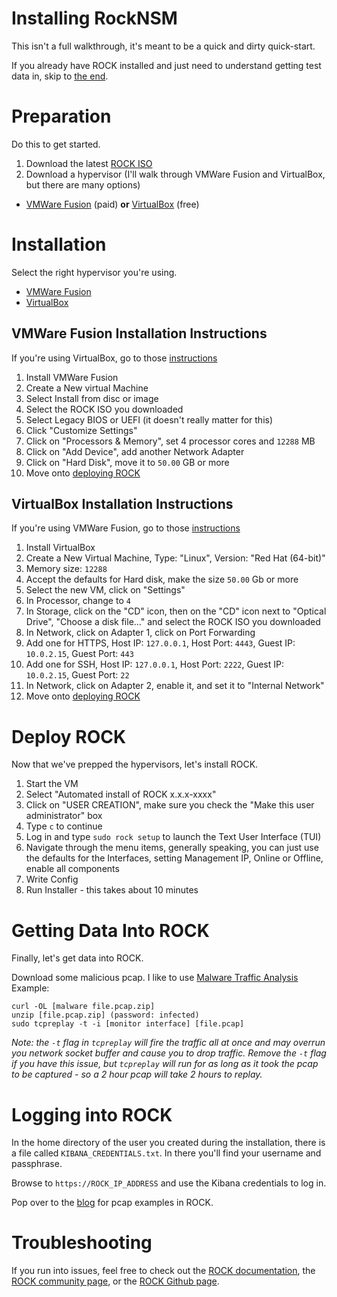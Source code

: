# Installing RockNSM
This isn't a full walkthrough, it's meant to be a quick and dirty quick-start.

If you already have ROCK installed and just need to understand getting test data in, skip to [the end](https://github.com/huntops-blue/huntops-blue.github.io/blob/master/rock-install.md#getting-data-into-rock).

# Preparation
Do this to get started.
1. Download the latest [ROCK ISO](https://download.rocknsm.io/isos/stable/)
1. Download a hypervisor (I'll walk through VMWare Fusion and VirtualBox, but there are many options)
 - [VMWare Fusion](https://www.vmware.com/products/fusion/fusion-evaluation.html) (paid) **or** [VirtualBox](https://www.virtualbox.org/wiki/Downloads) (free)

# Installation
Select the right hypervisor you're using.

- [VMWare Fusion](https://github.com/huntops-blue/huntops-blue.github.io/blob/master/rock-install.md#vmware-fusion-installation-instructions)
- [VirtualBox](https://github.com/huntops-blue/huntops-blue.github.io/blob/master/rock-install.md#virtualbox-installation-instructions)

## VMWare Fusion Installation Instructions
If you're using VirtualBox, go to those [instructions](https://github.com/huntops-blue/huntops-blue.github.io/blob/master/rock-install.md#virtualbox-installation-instructions)

1. Install VMWare Fusion
1. Create a New virtual Machine
1. Select Install from disc or image
1. Select the ROCK ISO you downloaded
1. Select Legacy BIOS or UEFI (it doesn't really matter for this)
1. Click "Customize Settings"
1. Click on "Processors & Memory", set 4 processor cores and `12288` MB
1. Click on "Add Device", add another Network Adapter
1. Click on "Hard Disk", move it to `50.00` GB or more
1. Move onto [deploying ROCK](https://github.com/huntops-blue/huntops-blue.github.io/blob/master/rock-install.md#deploy-rock)

## VirtualBox Installation Instructions
If you're using VMWare Fusion, go to those [instructions](https://github.com/huntops-blue/huntops-blue.github.io/blob/master/rock-install.md#vmware-fusion-installation-instructions)

1. Install VirtualBox
1. Create a New Virtual Machine, Type: "Linux", Version: "Red Hat (64-bit)"
1. Memory size: `12288`
1. Accept the defaults for Hard disk, make the size `50.00` Gb or more
1. Select the new VM, click on "Settings"
1. In Processor, change to `4`
1. In Storage, click on the "CD" icon, then on the "CD" icon next to "Optical Drive", "Choose a disk file..." and select the ROCK ISO you downloaded
1. In Network, click on Adapter 1, click on Port Forwarding
1. Add one for HTTPS, Host IP: `127.0.0.1`, Host Port: `4443`, Guest IP: `10.0.2.15`, Guest Port: `443`
1. Add one for SSH, Host IP: `127.0.0.1`, Host Port: `2222`, Guest IP: `10.0.2.15`, Guest Port: `22`
1. In Network, click on Adapter 2, enable it, and set it to "Internal Network"
1. Move onto [deploying ROCK](https://github.com/huntops-blue/huntops-blue.github.io/blob/master/rock-install.md#deploy-rock)

# Deploy ROCK
Now that we've prepped the hypervisors, let's install ROCK.

1. Start the VM
1. Select "Automated install of ROCK x.x.x-xxxx"
1. Click on "USER CREATION", make sure you check the "Make this user administrator" box
1. Type `c` to continue
1. Log in and type `sudo rock setup` to launch the Text User Interface (TUI)
1. Navigate through the menu items, generally speaking, you can just use the defaults for the Interfaces, setting Management IP, Online or Offline, enable all components
1. Write Config
1. Run Installer - this takes about 10 minutes

# Getting Data Into ROCK
Finally, let's get data into ROCK.

Download some malicious pcap. I like to use [Malware Traffic Analysis](https://www.malware-traffic-analysis.net)
Example:
```
curl -OL [malware file.pcap.zip]
unzip [file.pcap.zip] (password: infected)
sudo tcpreplay -t -i [monitor interface] [file.pcap]
```
*Note: the `-t` flag in `tcpreplay` will fire the traffic all at once and may overrun you network socket buffer and cause you to drop traffic. Remove the `-t` flag if you have this issue, but `tcpreplay` will run for as long as it took the pcap to be captured - so a 2 hour pcap will take 2 hours to replay.*

# Logging into ROCK
In the home directory of the user you created during the installation, there is a file called `KIBANA_CREDENTIALS.txt`. In there you'll find your username and passphrase.

Browse to `https://ROCK_IP_ADDRESS` and use the Kibana credentials to log in.

Pop over to the [blog](https://huntops.blue) for pcap examples in ROCK.

# Troubleshooting
If you run into issues, feel free to check out the [ROCK documentation](https://docs.rocknsm.io), the [ROCK community page](https://community.rocknsm.io), or the [ROCK Github page](https://github.com/rocknsm/rock).
